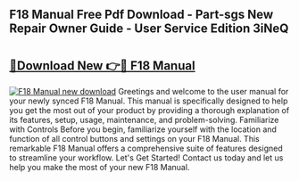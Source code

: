 ## F18 Manual Free Pdf Download - Part-sgs New Repair Owner Guide - User Service Edition 3iNeQ

# <h2><a href="http://bc12727.oget.top/?id=F18+Manual">🔗Download New 👉🔴 F18 Manual</a></h2>

[![F18 Manual new download](https://i.imgur.com/5g1atiW.png)](http://bc12727.oget.top/?id=F18+Manual)
Greetings and welcome to the user manual for your newly synced F18 Manual. This manual is specifically designed to help you get the most out of your product by providing a thorough explanation of its features, setup, usage, maintenance, and problem-solving. Familiarize with Controls Before you begin, familiarize yourself with the location and function of all control buttons and settings on your F18 Manual. This remarkable F18 Manual offers a comprehensive suite of features designed to streamline your workflow. Let's Get Started! Contact us today and let us help you make the most of your new F18 Manual.
